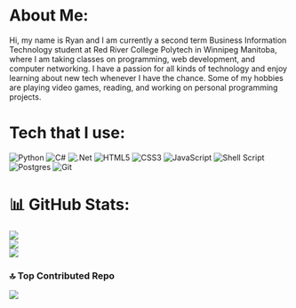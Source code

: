 # About Me:
Hi, my name is Ryan and I am currently a second term Business Information Technology student at Red River College Polytech in Winnipeg Manitoba, where I am taking classes on programming, web development, and computer networking. I have a passion for all kinds of technology and enjoy learning about new tech whenever I have the chance. Some of my hobbies are playing video games, reading, and working on personal programming projects.

# Tech that I use:
![Python](https://img.shields.io/badge/python-3670A0?style=for-the-badge&logo=python&logoColor=ffdd54) ![C#](https://img.shields.io/badge/c%23-%23239120.svg?style=for-the-badge&logo=csharp&logoColor=white) ![.Net](https://img.shields.io/badge/.NET-5C2D91?style=for-the-badge&logo=.net&logoColor=white) ![HTML5](https://img.shields.io/badge/html5-%23E34F26.svg?style=for-the-badge&logo=html5&logoColor=white) ![CSS3](https://img.shields.io/badge/css3-%231572B6.svg?style=for-the-badge&logo=css3&logoColor=white) ![JavaScript](https://img.shields.io/badge/javascript-%23323330.svg?style=for-the-badge&logo=javascript&logoColor=%23F7DF1E) ![Shell Script](https://img.shields.io/badge/shell_script-%23121011.svg?style=for-the-badge&logo=gnu-bash&logoColor=white) ![Postgres](https://img.shields.io/badge/postgres-%23316192.svg?style=for-the-badge&logo=postgresql&logoColor=white) ![Git](https://img.shields.io/badge/git-%23F05033.svg?style=for-the-badge&logo=git&logoColor=white)
# 📊 GitHub Stats:
![](https://github-readme-stats.vercel.app/api?username=TheTurnnip&theme=monokai&hide_border=false&include_all_commits=true&count_private=true)<br/>
![](https://github-readme-streak-stats.herokuapp.com/?user=TheTurnnip&theme=monokai&hide_border=false)<br/>
![](https://github-readme-stats.vercel.app/api/top-langs/?username=TheTurnnip&theme=monokai&hide_border=false&include_all_commits=true&count_private=true&layout=compact)

### 🔝 Top Contributed Repo
![](https://github-contributor-stats.vercel.app/api?username=TheTurnnip&limit=5&theme=monokai&combine_all_yearly_contributions=true)

<!-- Proudly created with GPRM ( https://gprm.itsvg.in ) -->
